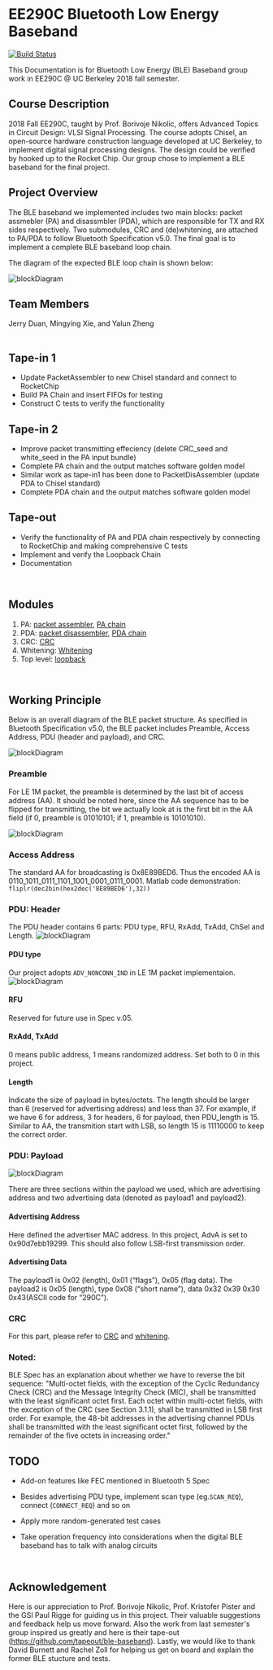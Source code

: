 # EE290C Bluetooth Low Energy Baseband

[![Build Status](https://travis-ci.org/ucberkeley-ee290c/fa18-ble.svg?branch=master)](https://travis-ci.org/ucberkeley-ee290c/fa18-ble)

This Documentation is for Bluetooth Low Energy (BLE) Baseband group work in EE290C @ UC Berkeley 2018 fall semester.

## Course Description
2018 Fall EE290C, taught by Prof. Borivoje Nikolic, offers Advanced Topics in Circuit Design: VLSI Signal Processing. The course adopts Chisel, an open-source hardware construction language developed at UC Berkeley, to implement digital signal processing designs. The design could be verified by hooked up to the Rocket Chip. Our group chose to implement a BLE baseband for the final project.
<br>

## Project Overview
The BLE baseband we implemented includes two main blocks: packet assmebler (PA) and disassmbler (PDA), which are responsible for TX and RX sides respectively. Two submodules, CRC and (de)whitening, are attached to PA/PDA to follow Bluetooth Specification v5.0. The final goal is to implement a complete BLE baseband loop chain. 

The diagram of the expected BLE loop chain is shown below:

![blockDiagram](doc/image/loopback_chain.png)
<br>

## Team Members
Jerry Duan, Mingying Xie, and Yalun Zheng
<br><br>

## Tape-in 1
- Update PacketAssembler to new Chisel standard and connect to RocketChip
- Build PA Chain and insert FIFOs for testing
- Construct C tests to verify the functionality

## Tape-in 2
- Improve packet transmitting effeciency (delete CRC_seed and white_seed in the PA input bundle)
- Complete PA chain and the output matches software golden model
- Similar work as tape-in1 has been done to PacketDisAssembler (update PDA to Chisel standard)
- Complete PDA chain and the output matches software golden model

## Tape-out
- Verify the functionality of PA and PDA chain respectively by connecting to RocketChip and making comprehensive C tests
- Implement and verify the Loopback Chain
- Documentation
<br>


## Modules
1) PA: 
[packet assembler](https://github.com/ucberkeley-ee290c/fa18-ble/tree/master/doc/pa.md), 
[PA chain](https://github.com/ucberkeley-ee290c/fa18-ble/tree/master/doc/pa_chain.md)
2) PDA: 
[packet disassembler](https://github.com/ucberkeley-ee290c/fa18-ble/tree/master/doc/pda.md), 
[PDA chain](https://github.com/ucberkeley-ee290c/fa18-ble/tree/master/doc/pda_chain.md)
3) CRC: 
[CRC](https://github.com/ucberkeley-ee290c/fa18-ble/tree/master/doc/crc.md)
4) Whitening: 
[Whitening](https://github.com/ucberkeley-ee290c/fa18-ble/tree/master/doc/whitening.md)
5) Top level: 
[loopback](https://github.com/ucberkeley-ee290c/fa18-ble/tree/master/doc/loop.md)
<br>

## Working Principle
Below is an overall diagram of the BLE packet structure. As specified in Bluetooth Specification v5.0, the BLE packet includes Preamble, Access Address, PDU (header and payload), and CRC.

![blockDiagram](doc/image/ble_packet_detail.png)

### Preamble
For LE 1M packet, the preamble is determined by the last bit of access address (AA). It should be noted here, since the AA sequence has to be flipped for transmitting, the bit we actually look at is the first bit in the AA field (if 0, preamble is 01010101; if 1, preamble is 10101010).

![blockDiagram](doc/image/preamble.png)

### Access Address
The standard AA for broadcasting is 0x8E89BED6. Thus the encoded AA is 0110_1011_0111_1101_1001_0001_0111_0001.
Matlab code demonstration: ``fliplr(dec2bin(hex2dec('8E89BED6'),32))``

### PDU: Header
The PDU header contains 6 parts: PDU type, RFU, RxAdd, TxAdd, ChSel and Length.
![blockDiagram](doc/image/pdu_header.png)
#### PDU type
Our project adopts `ADV_NONCONN_IND` in LE 1M packet implementaion.
![blockDiagram](doc/image/pdu_type.png)

#### RFU
Reserved for future use in Spec v.05.
#### RxAdd, TxAdd
0 means public address, 1 means randomized address. Set both to 0 in this project. 
#### Length
Indicate the size of payload in bytes/octets. The length should be larger than 6 (reserved for advertising address) and less than 37. For example, if we have 6 for address, 3 for headers, 6 for payload, then PDU_length is 15. Similar to AA, the transmition start with LSB, so length 15 is 11110000 to keep the correct order.


### PDU: Payload
![blockDiagram](doc/image/payload.png)

There are three sections within the payload we used, which are advertising address and two advertising data (denoted as payload1 and payload2).
#### Advertising Address
Here defined the advertiser MAC address. In this project, AdvA is set to 0x90d7ebb19299. This should also follow LSB-first transmission order.
#### Advertising Data
The payload1 is 0x02 (length), 0x01 (“flags”), 0x05 (flag data). The payload2 is 0x05 (length), type 0x08 (“short name”), data 0x32 0x39 0x30 0x43(ASCII code for “290C”).

### CRC
For this part, please refer to [CRC](https://github.com/ucberkeley-ee290c/fa18-ble/tree/master/doc/crc.md) and [whitening](https://github.com/ucberkeley-ee290c/fa18-ble/tree/master/doc/whitening.md).


### Noted:
BLE Spec has an explanation about whether we have to reverse the bit sequence: "Multi-octet fields, with the exception of the Cyclic Redundancy Check (CRC) and the Message Integrity Check (MIC), shall be transmitted with the least significant octet first. Each octet within multi-octet fields, with the exception of the CRC (see Section 3.1.1), shall be transmitted in LSB first order. For example, the 48-bit addresses in the advertising channel PDUs shall be transmitted with the least significant octet first, followed by the remainder of the five octets in increasing order."


## TODO
- Add-on features like FEC mentioned in Bluetooth 5 Spec

- Besides advertising PDU type, implement scan type (eg.`SCAN_REQ`), connect (`CONNECT_REQ`) and so on

- Apply more random-generated test cases

- Take operation frequency into considerations when the digital BLE baseband has to talk with analog circuits
<br>

## Acknowledgement
Here is our appreciation to Prof. Borivoje Nikolic, Prof. Kristofer Pister and the GSI Paul Rigge for guiding us in this project. Their valuable suggestions and feedback help us move forward. Also the work from last semester's group inspired us greatly and here is their tape-out (https://github.com/tapeout/ble-baseband). Lastly, we would like to thank David Burnett and Rachel Zoll for helping us get on board and explain the former BLE stucture and tests.

